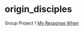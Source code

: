 # origin_disciples
Group Project 1
[My Response When](https://jasonjoachim.github.io/origin_disciples/)
